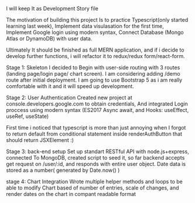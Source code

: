 I will keep It as Development Story file

The motivation of building this project Is to practice Typescript(only started learning last week), Implement data visulasation for the first time, Implement Google login using modern syntax, Connect Database (Mongo Atlas or DynamoDB) with user data.

Ultimately It should be finished as full MERN application, and if i decide to develop further functions, i will refactor it to redux/redux form/react-form.

Stage 1: Skeleton
I decided to Begin with user-side routing with 3 routes (landing page/login page/ chart screen). I am considering adding /demo route after initial deployment. I am going to use Bootstrap 5 as i am really comfortable with it and it will speed up development.

Stage 2: User Authentication
Created new project at console.developers.google.com to obtain credentials, And integrated Login proccess using modern syntax (ES2017 Async await, and Hooks: useEffect, useRef, useState)

First time i noticed that typescript is more than just annoying when I forgot to return default from conditional statement inside renderAuthButton that should return JSXElement :)

Stage 3: back-end setup
Set up standart RESTful API with node.js+express, connected To MongoDB, created script to seed it, so far backend accepts get request on /user/:id, and responds with entire user object. Date data is stored as a number( generated by Date.now() )

stage 4: Chart Integration
Wrote multiple helper methods and loops to be able to modify Chart based of number of entries, scale of changes, and render dates on the chart in compant readable format



